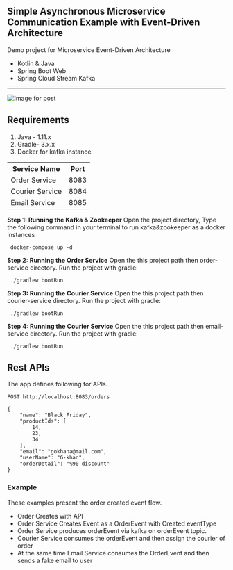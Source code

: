 ## Simple Asynchronous Microservice Communication Example with Event-Driven Architecture

Demo project for Microservice Event-Driven Architecture 
- Kotlin & Java
- Spring Boot Web
- Spring Cloud Stream Kafka 

***

![Image for post](https://miro.medium.com/max/1388/1*eVj4XfzdQs_N457wiDM3yQ.png)

## Requirements
1.  Java - 1.11.x
2.  Gradle- 3.x.x
3. Docker for kafka instance

<table>
    <tr>
        <th>Service Name</th>
        <th>Port</th>
    </tr>
    <tr>
        <td>Order Service</td>
        <td>8083</td>
    </tr>
    <tr>
        <td>Courier Service</td>
        <td>8084</td>
    </tr>
    <tr>
        <td>Email Service</td>
        <td>8085</td>
    </tr>
    </table>
    

**Step 1: Running the Kafka & Zookeeper**
Open the project directory,
Type the following command in your terminal to run kafka&zookeeper as a docker instances

     docker-compose up -d
    

**Step 2: Running the Order Service** 
Open the this project path then order-service directory. Run the project with gradle:

     ./gradlew bootRun

**Step 3: Running the Courier Service** 
Open the this project path then courier-service directory. Run the project with gradle:

     ./gradlew bootRun
     

**Step 4: Running the Courier Service** 
Open the this project path then email-service directory. Run the project with gradle:

     ./gradlew bootRun
     


## Rest APIs

The app defines following for APIs.

    POST http://localhost:8083/orders
    
    {
        "name": "Black Friday",
        "productIds": [
            14,
            23,
            34
        ],
        "email": "gokhana@mail.com",
        "userName": "G-khan",
        "orderDetail": "%90 discount"
    }

### Example
These examples present the order created event flow.

 - Order Creates with API
 - Order Service Creates Event as a OrderEvent with Created eventType
 - Order Service produces orderEvent via kafka on orderEvent topic.
 - Courier Service consumes the orderEvent and then assign the courier of order
 - At the same time Email Service consumes the OrderEvent and then sends a fake email to user  
